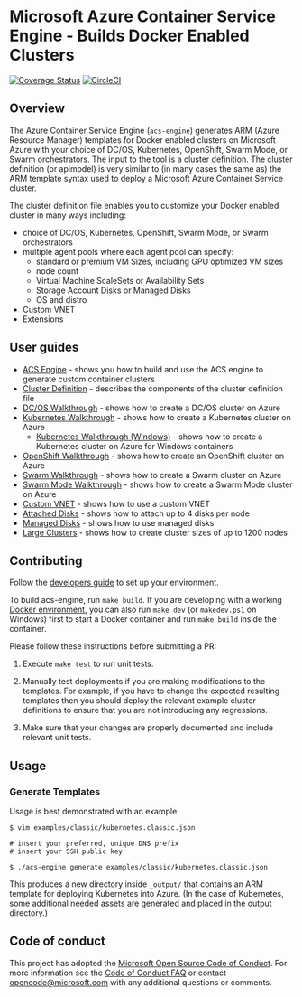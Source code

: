 # Microsoft Azure Container Service Engine - Builds Docker Enabled Clusters
[![Coverage Status](https://codecov.io/gh/Azure/acs-engine/branch/master/graph/badge.svg)](https://codecov.io/gh/Azure/acs-engine)
[![CircleCI](https://circleci.com/gh/Azure/acs-engine/tree/master.svg?style=svg)](https://circleci.com/gh/Azure/acs-engine/tree/master)

## Overview

The Azure Container Service Engine (`acs-engine`) generates ARM (Azure Resource Manager) templates for Docker enabled clusters on Microsoft Azure with your choice of DC/OS, Kubernetes, OpenShift, Swarm Mode, or Swarm orchestrators. The input to the tool is a cluster definition. The cluster definition (or apimodel) is very similar to (in many cases the same as) the ARM template syntax used to deploy a Microsoft Azure Container Service cluster.

The cluster definition file enables you to customize your Docker enabled cluster in many ways including:
* choice of DC/OS, Kubernetes, OpenShift, Swarm Mode, or Swarm orchestrators
* multiple agent pools where each agent pool can specify:
   * standard or premium VM Sizes, including GPU optimized VM sizes
   * node count
   * Virtual Machine ScaleSets or Availability Sets
   * Storage Account Disks or Managed Disks
   * OS and distro
* Custom VNET
* Extensions

## User guides

* [ACS Engine](docs/acsengine.md) - shows you how to build and use the ACS engine to generate custom container clusters
* [Cluster Definition](docs/clusterdefinition.md) - describes the components of the cluster definition file
* [DC/OS Walkthrough](docs/dcos.md) - shows how to create a DC/OS cluster on Azure
* [Kubernetes Walkthrough](docs/kubernetes.md) - shows how to create a Kubernetes cluster on Azure
  * [Kubernetes Walkthrough (Windows)](docs/kubernetes/windows.md) - shows how to create a Kubernetes cluster on Azure for Windows containers
* [OpenShift Walkthrough](docs/openshift.md) - shows how to create an OpenShift cluster on Azure
* [Swarm Walkthrough](docs/swarm.md) - shows how to create a Swarm cluster on Azure
* [Swarm Mode Walkthrough](docs/swarmmode.md) - shows how to create a Swarm Mode cluster on Azure
* [Custom VNET](examples/vnet) - shows how to use a custom VNET
* [Attached Disks](examples/disks-storageaccount) - shows how to attach up to 4 disks per node
* [Managed Disks](examples/disks-managed) - shows how to use managed disks
* [Large Clusters](examples/largeclusters) - shows how to create cluster sizes of up to 1200 nodes

## Contributing

Follow the [developers guide](docs/developers.md) to set up your environment.

To build acs-engine, run `make build`. If you are developing with a working [Docker environment](https://docs.docker.com/engine), you can also run `make dev` (or `makedev.ps1` on Windows) first to start a Docker container and run `make build` inside the container.

Please follow these instructions before submitting a PR:

1. Execute `make test` to run unit tests.

2. Manually test deployments if you are making modifications to the templates.
   For example, if you have to change the expected resulting templates then you
   should deploy the relevant example cluster definitions to ensure that you are not introducing any regressions.

3. Make sure that your changes are properly documented and include relevant unit tests.

## Usage

### Generate Templates

Usage is best demonstrated with an example:

```shell
$ vim examples/classic/kubernetes.classic.json

# insert your preferred, unique DNS prefix
# insert your SSH public key

$ ./acs-engine generate examples/classic/kubernetes.classic.json
```

This produces a new directory inside `_output/` that contains an ARM template
for deploying Kubernetes into Azure. (In the case of Kubernetes, some additional
needed assets are generated and placed in the output directory.)

## Code of conduct

This project has adopted the [Microsoft Open Source Code of Conduct](https://opensource.microsoft.com/codeofconduct/). For more information see the [Code of Conduct FAQ](https://opensource.microsoft.com/codeofconduct/faq) or contact [opencode@microsoft.com](mailto:opencode@microsoft.com) with any additional questions or comments.
